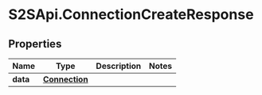 # S2SApi.ConnectionCreateResponse

## Properties
Name | Type | Description | Notes
------------ | ------------- | ------------- | -------------
**data** | [**Connection**](Connection.md) |  | 



